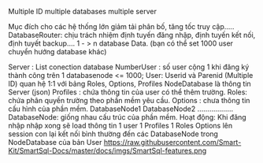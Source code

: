 Multiple ID multiple databases multiple server

Mục đích cho các hệ thống lớn giảm tải phân bố, tăng tốc truy cập…..
DatabaseRouter: chịu trách nhiệm định tuyến đăng nhập, định tuyến kết nối, định tuyết backup.... 1 - >  n database Data.
(bạn có thể set 1000 user chuyển hướng database khác)

Server : List conection database
NumberUser : số user cộng 1 khi đăng ký thành công trên 1 databasenode <= 1000;
User: Userid và Parenid (Multiple ID)  quan hệ 1:1 với bảng Roles, Options, Profiles
NodeDatabase là thông tin Server (json)
Profiles : chứa thông tin của user có thể thêm trường.
Roles: chứa phân quyền trường theo phần mềm yêu cầu.
Options : chưa thông tin cấu hình của phần mềm.
DatabaseNode1
DatabaseNode2
………………
DatabaseNode: giống nhau cấu trúc của phần mềm.
Hoạt động:
Khi đăng nhập nhập xong sẽ load thông tin 1 user 1 Profiles  1 Roles Options  lên session con lại kết nối bình thường đến các DatabaseNode trong NodeDatabase  của bản User
https://raw.githubusercontent.com/Smart-Kit/SmartSql-Docs/master/docs/imgs/SmartSql-features.png
